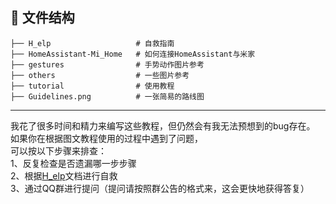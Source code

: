 
## 📁 文件结构

```text
├── H_elp                   # 自救指南
├── HomeAssistant-Mi_Home   # 如何连接HomeAssistant与米家
├── gestures                # 手势动作图片参考
├── others                  # 一些图片参考
├── tutorial                # 使用教程
├── Guidelines.png          # 一张简易的路线图
```
---
我花了很多时间和精力来编写这些教程，但仍然会有我无法预想到的bug存在。<br>
如果你在根据图文教程使用的过程中遇到了问题，<br>
可以按以下步骤来排查：<br>
1、反复检查是否遗漏哪一步步骤<br>
2、根据[H_elp](https://github.com/dimo333/Electromagic_Wand_ESP32/tree/main/docs/H_elp)文档进行自救<br>
3、通过QQ群进行提问（提问请按照群公告的格式来，这会更快地获得答复）<br>


